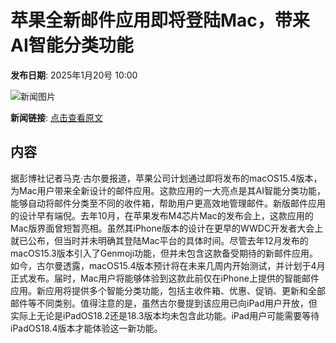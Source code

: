 # 苹果全新邮件应用即将登陆Mac，带来AI智能分类功能

**发布日期**: 2025年1月20号 10:00

![新闻图片](https://upload.chinaz.com/2025/0120/6387296399279642012170883.png)

**新闻链接**: [点击查看原文](https://www.aibase.com/zh/news/14835)

## 内容

据彭博社记者马克·古尔曼报道，苹果公司计划通过即将发布的macOS15.4版本，为Mac用户带来全新设计的邮件应用。这款应用的一大亮点是其AI智能分类功能，能够自动将邮件分类至不同的收件箱，帮助用户更高效地管理邮件。新版邮件应用的设计早有端倪。去年10月，在苹果发布M4芯片Mac的发布会上，这款应用的Mac版界面曾短暂亮相。虽然其iPhone版本的设计在更早的WWDC开发者大会上就已公布，但当时并未明确其登陆Mac平台的具体时间。尽管去年12月发布的macOS15.3版本引入了Genmoji功能，但并未包含这款备受期待的新邮件应用。如今，古尔曼透露，macOS15.4版本预计将在未来几周内开始测试，并计划于4月正式发布。届时，Mac用户将能够体验到这款此前仅在iPhone上提供的智能邮件应用。新应用将提供多个智能分类功能，包括主收件箱、优惠、促销、更新和全部邮件等不同类别。值得注意的是，虽然古尔曼提到该应用已向iPad用户开放，但实际上无论是iPadOS18.2还是18.3版本均未包含此功能。iPad用户可能需要等待iPadOS18.4版本才能体验这一新功能。
